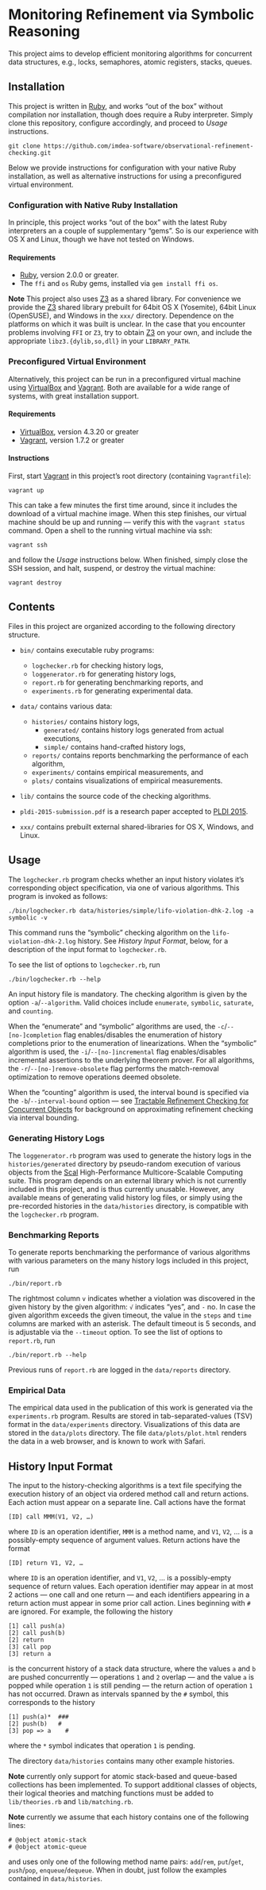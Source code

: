 # Monitoring Refinement via Symbolic Reasoning

This project aims to develop efficient monitoring algorithms for concurrent
data structures, e.g., locks, semaphores, atomic registers, stacks, queues.


## Installation

This project is written in [Ruby], and works “out of the box” without
compilation nor installation, though does require a Ruby interpreter. Simply
clone this repository, configure accordingly, and proceed to *Usage*
instructions.

    git clone https://github.com/imdea-software/observational-refinement-checking.git

Below we provide instructions for configuration with your native Ruby
installation, as well as alternative instructions for using a preconfigured
virtual environment.


### Configuration with Native Ruby Installation

In principle, this project works “out of the box” with the latest Ruby
interpreters an a couple of supplementary “gems”. So is our experience with OS
X and Linux, though we have not tested on Windows.

#### Requirements

* [Ruby], version 2.0.0 or greater.
* The `ffi` and `os` Ruby gems, installed via `gem install ffi os`.

**Note** This project also uses [Z3] as a shared library. For convenience we
provide the [Z3] shared library prebuilt for 64bit OS X (Yosemite), 64bit Linux
(OpenSUSE), and Windows in the `xxx/` directory. Dependence on the platforms on
which it was built is unclear. In the case that you encounter problems
involving `FFI` or `Z3`, try to obtain [Z3] on your own, and include the
appropriate `libz3.{dylib,so,dll}` in your `LIBRARY_PATH`.


### Preconfigured Virtual Environment

Alternatively, this project can be run in a preconfigured virtual machine using
[VirtualBox] and [Vagrant]. Both are available for a wide range of systems,
with great installation support.

#### Requirements

* [VirtualBox], version 4.3.20 or greater
* [Vagrant], version 1.7.2 or greater

#### Instructions

First, start [Vagrant] in this project’s root directory (containing
`Vagrantfile`):

    vagrant up

This can take a few minutes the first time around, since it includes the
download of a virtual machine image. When this step finishes, our virtual
machine should be up and running — verify this with the `vagrant status`
command. Open a shell to the running virtual machine via ssh:

    vagrant ssh

and follow the *Usage* instructions below. When finished, simply close the SSH
session, and halt, suspend, or destroy the virtual machine:

    vagrant destroy


## Contents

Files in this project are organized according to the following directory
structure.

* `bin/` contains executable ruby programs:
    * `logchecker.rb` for checking history logs,
    * `loggenerator.rb` for generating history logs,
    * `report.rb` for generating benchmarking reports, and
    * `experiments.rb` for generating experimental data.

* `data/` contains various data:
    * `histories/` contains history logs,
        * `generated/` contains history logs generated from actual executions,
        * `simple/` contains hand-crafted history logs,
    * `reports/` contains reports benchmarking the performance of each algorithm,
    * `experiments/` contains empirical measurements, and
    * `plots/` contains visualizations of empirical measurements.

* `lib/` contains the source code of the checking algorithms.

* `pldi-2015-submission.pdf` is a research paper accepted to [PLDI 2015][].

* `xxx/` contains prebuilt external shared-libraries for OS X, Windows, and Linux.


## Usage

The `logchecker.rb` program checks whether an input history violates it’s
corresponding object specification, via one of various algorithms. This program
is invoked as follows:

    ./bin/logchecker.rb data/histories/simple/lifo-violation-dhk-2.log -a symbolic -v

This command runs the “symbolic” checking algorithm on the
`lifo-violation-dhk-2.log` history. See *History Input Format*, below, for a
description of the input format to `logchecker.rb`.

To see the list of options to `logchecker.rb`, run

    ./bin/logchecker.rb --help

An input history file is mandatory. The checking algorithm is given by the
option `-a`/`--algorithm`. Valid choices include `enumerate`, `symbolic`,
`saturate`, and `counting`.

When the “enumerate” and “symbolic” algorithms are used, the
`-c`/`--[no-]completion` flag enables/disables the enumeration of history
completions prior to the enumeration of linearizations. When the “symbolic”
algorithm is used, the `-i`/`--[no-]incremental` flag enables/disables
incremental assertions to the underlying theorem prover. For all algorithms,
the `-r`/`--[no-]remove-obsolete` flag performs the match-removal optimization
to remove operations deemed obsolete.

When the “counting” algorithm is used, the interval bound is specified via the
`-b`/`--interval-bound` option — see [Tractable Refinement Checking for
Concurrent Objects][popl-2015-paper] for background on approximating refinement
checking via interval bounding.


### Generating History Logs

The `loggenerator.rb` program was used to generate the history logs in the
`histories/generated` directory by pseudo-random execution of various objects
from the [Scal] High-Performance Multicore-Scalable Computing suite. This
program depends on an external library which is not currently included in this
project, and is thus currently unusable. However, any available means of
generating valid history log files, or simply using the pre-recorded histories
in the `data/histories` directory, is compatible with the `logchecker.rb`
program.


### Benchmarking Reports

To generate reports benchmarking the performance of various algorithms with
various parameters on the many history logs included in this project, run

    ./bin/report.rb

The rightmost column `v` indicates whether a violation was discovered in the
given history by the given algorithm: `√` indicates “yes”, and `-` no. In case
the given algorithm exceeds the given timeout, the value in the `steps` and
`time` columns are marked with an asterisk. The default timeout is 5 seconds,
and is adjustable via the `--timeout` option. To see the list of options to
`report.rb`, run

    ./bin/report.rb --help

Previous runs of `report.rb` are logged in the `data/reports` directory.


### Empirical Data

The empirical data used in the publication of this work is generated via the
`experiments.rb` program. Results are stored in tab-separated-values (TSV)
format in the `data/experiments` directory. Visualizations of this data are
stored in the `data/plots` directory. The file `data/plots/plot.html` renders
the data in a web browser, and is known to work with Safari.


## History Input Format

The input to the history-checking algorithms is a text file specifying the
execution history of an object via ordered method call and return actions. Each
action must appear on a separate line. Call actions have the format

    [ID] call MMM(V1, V2, …)

where `ID` is an operation identifier, `MMM` is a method name, and `V1`, `V2`,
… is a possibly-empty sequence of argument values. Return actions have the
format

    [ID] return V1, V2, …

where `ID` is an operation identifier, and `V1`, `V2`, … is a possibly-empty
sequence of return values. Each operation identifier may appear in at most 2
actions — one call and one return — and each identifiers appearing in a return
action must appear in some prior call action. Lines beginning with `#` are
ignored. For example, the following the history

    [1] call push(a)
    [2] call push(b)
    [2] return
    [3] call pop
    [3] return a
    
is the concurrent history of a stack data structure, where the values `a` and
`b` are pushed concurrently — operations `1` and `2` overlap — and the value
`a` is popped while operation `1` is still pending — the return action of
operation `1` has not occurred. Drawn as intervals spanned by the `#` symbol,
this corresponds to the history

    [1] push(a)*  ###
    [2] push(b)   #
    [3] pop => a    #

where the `*` symbol indicates that operation `1` is pending.

The directory `data/histories` contains many other example histories.

**Note** currently only support for atomic stack-based and queue-based
collections has been implemented. To support additional classes of objects,
their logical theories and matching functions must be added to
`lib/theories.rb` and `lib/matching.rb`.

**Note** currently we assume that each history contains one of the following lines:

    # @object atomic-stack
    # @object atomic-queue

and uses only one of the following method name pairs: `add`/`rem`, `put`/`get`,
`push`/`pop`, `enqueue`/`dequeue`. When in doubt, just follow the examples
contained in `data/histories`.


[Ruby]: https://www.ruby-lang.org
[RubyInstaller]: http://rubyinstaller.org
[Homebrew]: http://brew.sh
[Cygwin]: https://www.cygwin.com
[libffi]: https://sourceware.org/libffi
[Z3]: http://z3.codeplex.com

[Vagrant]: https://www.vagrantup.com
[VirtualBox]: https://www.virtualbox.org

[PLDI 2015]: http://conf.researchr.org/home/pldi2015

[popl-2015-paper]: http://michael-emmi.github.io/papers/conf-popl-BouajjaniEEH15.pdf

[Scal]: http://scal.cs.uni-salzburg.at
